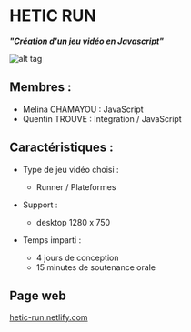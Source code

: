 # HETIC RUN

 ___"Création d'un jeu vidéo en Javascript"___
 
 ![alt tag](https://user-images.githubusercontent.com/47388675/80098162-b520a880-856c-11ea-86f7-066eb0bc5a6b.gif)

## Membres :
  - Melina CHAMAYOU : JavaScript
  - Quentin TROUVE : Intégration / JavaScript
  
## Caractéristiques :

- Type de jeu vidéo choisi : 
  - Runner / Plateformes
- Support : 
  - desktop 1280 x 750

- Temps imparti : 
  - 4 jours de conception
  - 15 minutes de soutenance orale

## Page web 
[hetic-run.netlify.com](https://hetic-run.netlify.com/)
